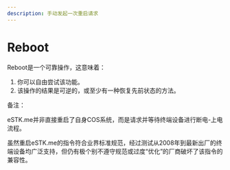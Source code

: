 ```yaml
---
description: 手动发起一次重启请求
---
```


# Reboot

Reboot是一个可靠操作，这意味着：

1. 你可以自由尝试该功能。
2. 该操作的结果是可逆的，或至少有一种恢复先前状态的方法。

备注：

eSTK.me并非直接重启了自身COS系统，而是请求并等待终端设备进行断电-上电流程。

虽然重启eSTK.me的指令符合业界标准规范，经过测试从2008年到最新出厂的终端设备均广泛支持，但仍有极个别不遵守规范或过度“优化”的厂商破坏了该指令的兼容性。

